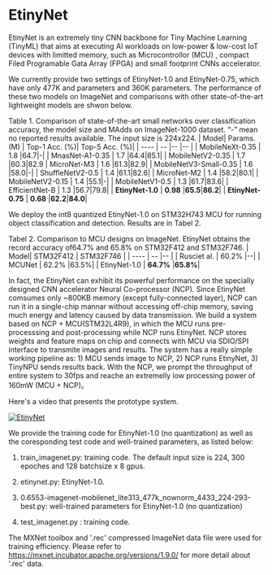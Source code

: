 # EtinyNet

EtinyNet is an extremely tiny CNN backbone for Tiny Machine Learning (TinyML) that aims at executing AI workloads on low-power & low-cost IoT devices with limitted memory, such as Microcontrollor (MCU) , compact Filed Programable Gata Array (FPGA) and small footprint CNNs accelerator. 

We currently provide two settings of EtinyNet-1.0 and EtinyNet-0.75, which have only 477K and parameters and 360K parameters. The performance of these two models on ImageNet and comparisons with other state-of-the-art lightweight models are shwon below.

Table 1. Comparison of state-of-the-art small networks over classification accuracy, the model size and MAdds on ImageNet-1000 dataset. “-” mean no reported results available. The input size is 224x224.
| Model| Params.(M) |  Top-1 Acc. (%)| Top-5 Acc. (%)|
| ---- | -- |-- |-- |
| MobileNeXt-0.35 | 1.8 |64.7|-|
| MnasNet-A1-0.35 | 1.7 |64.4|85.1|
| MobileNetV2-0.35 | 1.7 |60.3|82.9
| MicroNet-M3 | 1.6 |61.3|82.9|
| MobileNetV3-Small-0.35 | 1.6 |58.0|-|
| ShuffleNetV2-0.5 | 1.4 |61.1|82.6|
| MicroNet-M2 | 1.4 |58.2|80.1|
| MobileNetV2-0.15 | 1.4 |55.1|-|
| MobileNetV1-0.5 | 1.3 |61.7|83.6|
| EfficientNet-B | 1.3 |56.7|79.8|
| **EtinyNet-1.0** | **0.98** |**65.5**|**86.2**|
| **EtinyNet-0.75** | **0.68** |**62.2**|**84.0**|



We deploy the int8 quantized EtinyNet-1.0 on STM32H743 MCU for running object classification and detection. Results are in Tabel 2.

Tabel 2. Comparison to MCU designs on ImageNet. EtinyNet obtains the record accuracy of64.7% and 65.8% on STM32F412 and STM32F746.
| Model| STM32F412 |  STM32F746 |
| ---- | -- |-- |
| Rusciet al.  | 60.2% |--|
| MCUNet       | 62.2% |63.5%|
| EtinyNet-1.0 | **64.7%** |**65.8%**|

In fact, the EtinyNet can exhibit its powerful performance on the specially designed CNN accelerator Neural Co-processor (NCP). Since EtinyNet comsumes only ~800KB memory (except fully-connected layer), NCP can run it in a single-chip mannar without accessing off-chip memory, saving much energy and latency caused by data transmission. We build a system based on NCP + MCU(STM32L4R9), in which the MCU runs pre-processsing and post-processing while NCP runs EtinyNet. NCP stores weights and feature maps on chip and connects with MCU via SDIO/SPI interface to transmite images and results. The system has a really simple working pipeline as: 1) MCU sends image to NCP, 2) NCP runs EtinyNet, 3) TinyNPU sends results back. With the NCP, we prompt the throughput of entire system to 30fps and reache an extremelly low processing power of 160mW (MCU + NCP)。

Here's a video that presents the prototype system.

[![EtinyNet](https://i9.ytimg.com/vi/mIZPxtJ-9EY/mq3.jpg?sqp=COju4ZAG&rs=AOn4CLDglN9ujGc3h1syZAd-s9PNYzD9-Q)](https://www.youtube.com/watch?v=mIZPxtJ-9EY)


We provide the training code for EtinyNet-1.0 (no quantization) as well as the coresponding test code and well-trained parameters, as listed below:

1) train_imagenet.py: training code. The default input size is 224, 300 epoches and  128 batchsize x 8 gpus.

2) etinynet.py: EtinyNet-1.0.

3) 0.6553-imagenet-mobilenet_lite313_477k_nownorm_4433_224-293-best.py: well-trained parameters for EtinyNet-1.0 (no quantization)

4) test_imagenet.py : training code.

The MXNet toolbox and '.rec' compressed ImageNet data file were used for training efficiency. Please refer to https://mxnet.incubator.apache.org/versions/1.9.0/ for more detail about '.rec' data.


